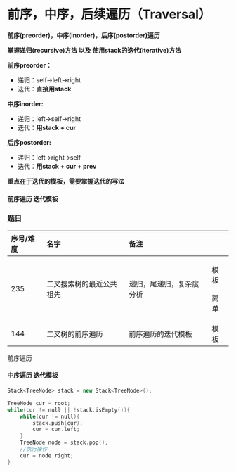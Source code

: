# 前序，中序，后续遍历（Traversal）

**前序\(preorder\)，中序\(inorder\)，后序\(postorder\)遍历** 

**掌握递归\(recursive\)方法 以及 使用stack的迭代\(iterative\)方法**

**前序preorder：**

* 递归：self-&gt;left-&gt;right
* 迭代：**直接用stack**

**中序inorder:**

* 递归：left-&gt;self-&gt;right
* 迭代：**用stack + cur**

**后序postorder:**

* 递归：left-&gt;right-&gt;self
* 迭代：**用stack + cur + prev**

**重点在于迭代的模板，需要掌握迭代的写法**

#### **前序**遍历 迭代模板

### 题目

<table>
  <thead>
    <tr>
      <th style="text-align:left">&#x5E8F;&#x53F7;/&#x96BE;&#x5EA6;</th>
      <th style="text-align:left">&#x540D;&#x5B57;</th>
      <th style="text-align:left">&#x5907;&#x6CE8;</th>
      <th style="text-align:left"></th>
    </tr>
  </thead>
  <tbody>
    <tr>
      <td style="text-align:left">235</td>
      <td style="text-align:left">&#x4E8C;&#x53C9;&#x641C;&#x7D22;&#x6811;&#x7684;&#x6700;&#x8FD1;&#x516C;&#x5171;&#x7956;&#x5148;</td>
      <td
      style="text-align:left">&#x9012;&#x5F52;&#xFF0C;&#x5C3E;&#x9012;&#x5F52;&#xFF0C;&#x590D;&#x6742;&#x5EA6;&#x5206;&#x6790;</td>
        <td
        style="text-align:left">
          <p>&#x6A21;&#x677F;</p>
          <p>&#x7B80;&#x5355;</p>
          </td>
    </tr>
    <tr>
      <td style="text-align:left">144</td>
      <td style="text-align:left">&#x4E8C;&#x53C9;&#x6811;&#x7684;&#x524D;&#x5E8F;&#x904D;&#x5386;</td>
      <td
      style="text-align:left">&#x524D;&#x5E8F;&#x904D;&#x5386;&#x7684;&#x8FED;&#x4EE3;&#x6A21;&#x677F;</td>
        <td
        style="text-align:left">&#x6A21;&#x677F;</td>
    </tr>
  </tbody>
</table>

前序遍历

#### 中序遍历 迭代模板

```cpp
Stack<TreeNode> stack = new Stack<TreeNode>();

TreeNode cur = root;
while(cur != null || !stack.isEmpty()){
    while(cur != null){
        stack.push(cur);
        cur = cur.left;
    }
    TreeNode node = stack.pop();
    //执行操作
    cur = node.right;
}
```

